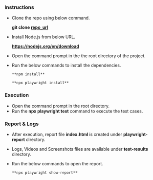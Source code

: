 ### Instructions

- Clone the repo using below command.

  **git clone [repo_url](https://github.com/vjsdet/parabank)**

- Install Node.js from below URL.

    **https://nodejs.org/en/download**

- Open the command prompt in the the root directory of the project.

- Run the below commands to install the dependencies.

      **npm install**

      **npx playwright install**


### Execution

- Open the command prompt in the root directory.
- Run the **npx playwright test** command to execute the test cases.

### Report & Logs

- After execution, report file **index.html** is created under **playwright-report** directory.
- Logs, Videos and Screenshots files are available under **test-results** directory.
- Run the below commands to open the report.

      **npx playwright show-report**
  

